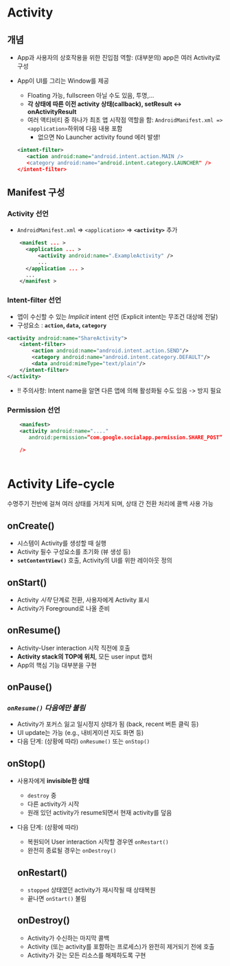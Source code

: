 # Activity
## 개념
- App과 사용자의 상호작용을 위한 진입점 역할: (대부분의) app은 여러 Activity로 구성
- App이 UI를 그리는 Window를 제공
  - Floating 가능, fullscreen 아닐 수도 있음, 투명,...
  - **각 상태에 따른 이전 activity 상태(callback), setResult <-> onActivityResult**
  - 여러 액티비티 중 하나가 최초 앱 시작점 역할을 함: `AndroidManifest.xml => <application>`하위에 다음 내용 포함
    - 없으면 No Launcher activity found 에러 발생!
    
  
  ```xml
  <intent-filter>
     <action android:name="android.intent.action.MAIN />
     <category android:name="android.intent.category.LAUNCHER" />
  </intent-filter>                                                              
  ```


## Manifest 구성
### Activity 선언
- `AndroidManifest.xml` => `<application>` => **`<activity>`** 추가

```xml
    <manifest ... >
      <application ... >
          <activity android:name=".ExampleActivity" />
          ...
      </application ... >
      ...
    </manifest >
```

### Intent-filter 선언
- 앱이 수신할 수 있는 *Implicit* intent 선언 (Explicit intent는 무조건 대상에 전달)
- 구성요소 : **`action`, `data`, `category`**

```xml
<activity android:name="ShareActivity">
    <intent-filter>
        <action android:name="android.intent.action.SEND"/>
        <category android:name="android.intent.category.DEFAULT"/>
        <data android:mimeType="text/plain"/>
    </intent-filter>
</activity>
```
- !! 주의사항: Intent name을 알면 다른 앱에 의해 활성화될 수도 있음 -> 방지 필요


### Permission 선언
```xml
    <manifest>
    <activity android:name="...."
       android:permission=”com.google.socialapp.permission.SHARE_POST”

    />
    
```



# Activity Life-cycle
수명주기 전반에 걸쳐 여러 상태를 거치게 되며, 상태 간 전환 처리에 콜백 사용 가능

## onCreate()
- 시스템이 Activity를 생성할 때 실행
- Activity 필수 구성요소를 초기화 (뷰 생성 등)
- **`setContentView()`** 호출, Activity의 UI를 위한 레이아웃 정의

## onStart()
- Activity *시작* 단계로 전환, 사용자에게 Activity 표시
- Activity가 Foreground로 나올 준비

## onResume()
- Activity-User interaction 시작 직전에 호출
- **Activity stack의 TOP에 위치**, 모든 user input 캡처
- App의 핵심 기능 대부분을 구현


## onPause()  
### *`onResume()` 다음에만 불림*
- Activity가 포커스 잃고 일시정지 상태가 됨 (back, recent 버튼 클릭 등)
- UI update는 가능 (e.g., 내비게이션 지도 화면 등)
- 다음 단계: (상황에 따라) `onResume()` 또는 `onStop()`

## onStop()
- 사용자에게 **invisible한 상태**
  - `destroy` 중
  - 다른 activity가 시작
  - 원래 있던 activity가 resume되면서 현재 activity를 덮음
  
- 다음 단계: (상황에 따라)
  - 복원되어 User interaction 시작할 경우엔 `onRestart()`
  - 완전히 종료될 경우는 `onDestroy()`
  
  ## onRestart()
  - `stopped` 상태였던 activity가 재시작될 때 상태복원
  - 끝나면 `onStart()` 불림
  
  ## onDestroy()
  - Activity가 수신하는 마지막 콜백
  - Activity (또는 activity를 포함하는 프로세스)가 완전히 제거되기 전에 호출
  - Activity가 갖는 모든 리소스를 해제하도록 구현
  


